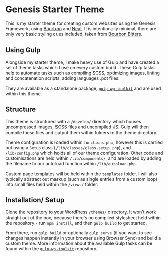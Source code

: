 # Genesis Starter Theme

This is my starter theme for creating custom websites using the Genesis Framework, using [Bourbon](http://bourbon.io/) and [Neat](http://neat.bourbon.io). It is intentionally minimal, there are only very basic styling cues included, taken from [Bourbon Bitters](http://bitters.bourbon.io/). 

## Using Gulp

Alongside my starter theme, I make heavy use of Gulp and have created a set of theme tasks which I use on every custom build. These Gulp tasks help to automate tasks such as compiling SCSS, optimizing images, linting and concatenation scripts, adding languages .pot files.

They are available as a standalone package, [`gulp-wp-toolkit`](https://github.com/craigsimps/wp-gulp-toolkit/) and are used within this theme.


## Structure 

This theme is structured with a `/develop/` directory which houses uncompressed images, SCSS files and uncompiled JS. Gulp will then compile these files and output them within folders in the theme directory.

Theme configuration is loaded within `functions.php`, however this is carried out using a `Setup` class (`/lib/classes/class-setup.php`), and `/lib/config.php` which holds all of our theme configuration. Other code and customisations are held within `/lib/components/`, and are loaded by adding the filename to our autoload function within `/lib/autoload.php`.

Custom page templates will be held within the `templates` folder. I will also typically abstract out markup (such as single entries from a custom loop) into small files held within the `/views/` folder.

## Installation/ Setup

Clone the repository to your WordPress `/themes/` directory. It won't work straight out of the box, because there's no compiled stylesheet held within the repository - run `npm install`, and then `gulp build` to get started.

From there, run `gulp build` or optionally `gulp serve` (if you want to see changes happen instantly in your browser using Browser Sync) and build a custom theme. More information about the available Gulp tasks can be found within the [`gulp-wp-toolkit`](https://github.com/craigsimps/wp-gulp-toolkit/) repository.
